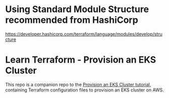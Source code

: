# Using Standard Module Structure recommended from HashiCorp
https://developer.hashicorp.com/terraform/language/modules/develop/structure

# Learn Terraform - Provision an EKS Cluster
This repo is a companion repo to the [Provision an EKS Cluster tutorial](https://developer.hashicorp.com/terraform/tutorials/kubernetes/eks), containing
Terraform configuration files to provision an EKS cluster on AWS.


